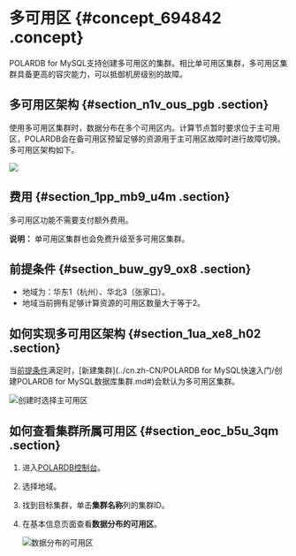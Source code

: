 # 多可用区 {#concept_694842 .concept}

POLARDB for MySQL支持创建多可用区的集群。相比单可用区集群，多可用区集群具备更高的容灾能力，可以抵御机房级别的故障。

## 多可用区架构 {#section_n1v_ous_pgb .section}

使用多可用区集群时，数据分布在多个可用区内。计算节点暂时要求位于主可用区，POLARDB会在备可用区预留足够的资源用于主可用区故障时进行故障切换。多可用区架构如下。

![](http://static-aliyun-doc.oss-cn-hangzhou.aliyuncs.com/assets/img/557535/156075028849457_zh-CN.png)

## 费用 {#section_1pp_mb9_u4m .section}

多可用区功能不需要支付额外费用。

**说明：** 单可用区集群也会免费升级至多可用区集群。

## 前提条件 {#section_buw_gy9_ox8 .section}

-   地域为：华东1（杭州）、华北3（张家口）。
-   地域当前拥有足够计算资源的可用区数量大于等于2。

## 如何实现多可用区架构 {#section_1ua_xe8_h02 .section}

当[前提条件](#)满足时，[新建集群](../cn.zh-CN/POLARDB for MySQL快速入门/创建POLARDB for MySQL数据库集群.md#)会默认为多可用区集群。

![创建时选择主可用区](http://static-aliyun-doc.oss-cn-hangzhou.aliyuncs.com/assets/img/557535/156075028849461_zh-CN.png)

## 如何查看集群所属可用区 {#section_eoc_b5u_3qm .section}

1.  进入[POLARDB控制台](https://polardb.console.aliyun.com/)。
2.  选择地域。
3.  找到目标集群，单击**集群名称**列的集群ID。
4.  在基本信息页面查看**数据分布的可用区**。

    ![数据分布的可用区](http://static-aliyun-doc.oss-cn-hangzhou.aliyuncs.com/assets/img/557535/156075028949462_zh-CN.png)


